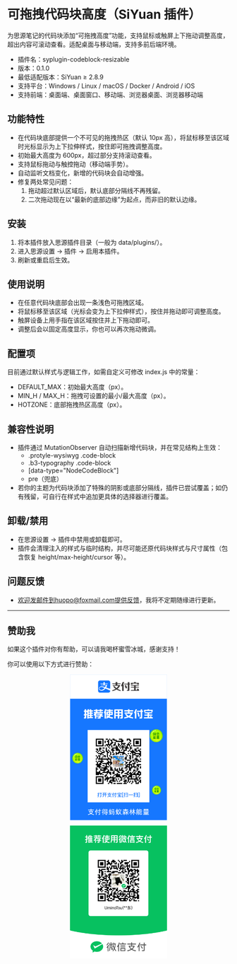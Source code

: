 # 可拖拽代码块高度（SiYuan 插件）

为思源笔记的代码块添加“可拖拽高度”功能，支持鼠标或触屏上下拖动调整高度，超出内容可滚动查看。适配桌面与移动端，支持多前后端环境。

- 插件名：syplugin-codeblock-resizable
- 版本：0.1.0
- 最低适配版本：SiYuan ≥ 2.8.9
- 支持平台：Windows / Linux / macOS / Docker / Android / iOS
- 支持前端：桌面端、桌面窗口、移动端、浏览器桌面、浏览器移动端

## 功能特性

- 在代码块底部提供一个不可见的拖拽热区（默认 10px 高），将鼠标移至该区域时光标显示为上下拉伸样式，按住即可拖拽调整高度。
- 初始最大高度为 600px，超过部分支持滚动查看。
- 支持鼠标拖动与触控拖动（移动端手势）。
- 自动监听文档变化，新增的代码块会自动增强。
- 修复两处常见问题：
    1) 拖动超过默认区域后，默认底部分隔线不再残留。
    2) 二次拖动现在以“最新的底部边缘”为起点，而非旧的默认边缘。

## 安装

1. 将本插件放入思源插件目录（一般为 data/plugins/）。
2. 进入思源设置 → 插件 → 启用本插件。
3. 刷新或重启后生效。

## 使用说明

- 在任意代码块底部会出现一条浅色可拖拽区域。
- 将鼠标移至该区域（光标会变为上下拉伸样式），按住并拖动即可调整高度。
- 触屏设备上用手指在该区域按住并上下拖动即可。
- 调整后会以固定高度显示，你也可以再次拖动微调。

## 配置项

目前通过默认样式与逻辑工作，如需自定义可修改 index.js 中的常量：
- DEFAULT_MAX：初始最大高度（px）。
- MIN_H / MAX_H：拖拽可设置的最小/最大高度（px）。
- HOTZONE：底部拖拽热区高度（px）。

## 兼容性说明

- 插件通过 MutationObserver 自动扫描新增代码块，并在常见结构上生效：
    - .protyle-wysiwyg .code-block
    - .b3-typography .code-block
    - [data-type="NodeCodeBlock"]
    - pre（兜底）
- 若你的主题为代码块添加了特殊的阴影或底部分隔线，插件已尝试覆盖；如仍有残留，可自行在样式中追加更具体的选择器进行覆盖。

## 卸载/禁用

- 在思源设置 → 插件中禁用或卸载即可。
- 插件会清理注入的样式与临时结构，并尽可能还原代码块样式与尺寸属性（包含恢复 height/max-height/cursor 等）。

## 问题反馈

- 欢迎发邮件到huopo@foxmail.com提供反馈，我将不定期随缘进行更新。

---

## 赞助我

如果这个插件对你有帮助，可以请我喝杯蜜雪冰城，感谢支持！

你可以使用以下方式进行赞助：

<div style="display:flex; flex-direction:column; align-items:center; gap:12px; margin:12px 0;">
  <img src="./images/alipay.png" alt="" style="width:220px; max-width:90vw; height:auto; display:block;" />
  <img src="./images/wechat.png" alt="" style="width:220px; max-width:90vw; height:auto; display:block;" />
</div>
